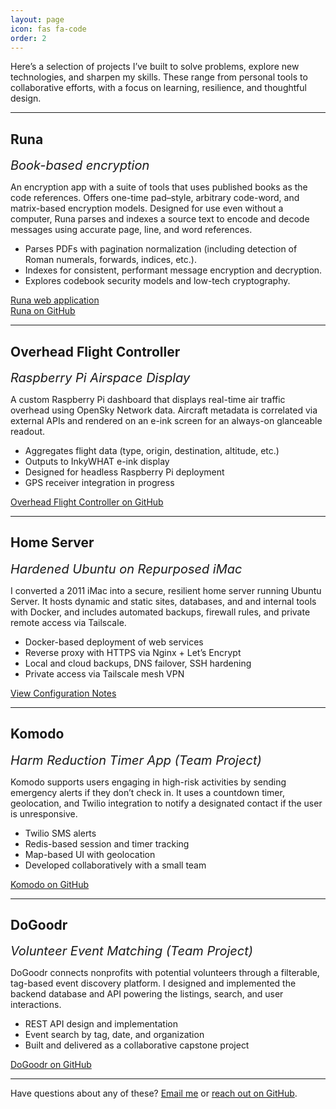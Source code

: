 ```yaml
---
layout: page
icon: fas fa-code
order: 2
---
```


Here’s a selection of projects I’ve built to solve problems, explore new technologies, and sharpen my skills. These range from personal tools to collaborative efforts, with a focus on learning, resilience, and thoughtful design.

---
<div class="d-flex justify-content-between align-items-baseline flex-wrap mb-2">
  <h2 id="runa">Runa</h2>
  <em class="text-end" style="font-size: 1.25rem;">Book-based encryption</em>
</div>

An encryption app with a suite of tools that uses published books as the code references. Offers one-time pad–style, arbitrary code-word, and matrix-based encryption models. Designed for use even without a computer, Runa parses and indexes a source text to encode and decode messages using accurate page, line, and word references.

- Parses PDFs with pagination normalization (including detection of Roman numerals, forwards, indices, etc.).
- Indexes for consistent, performant message encryption and decryption.
- Explores codebook security models and low-tech cryptography.

[Runa web application](https://runa.run)<br>
[Runa on GitHub](https://github.com/matthew-j-holmes/runa)

---
<div class="d-flex justify-content-between align-items-baseline flex-wrap mb-2">
  <h2 id="overhead">Overhead Flight Controller</h2>
  <em class="text-end" style="font-size: 1.25rem;">Raspberry Pi Airspace Display</em>
</div>


A custom Raspberry Pi dashboard that displays real-time air traffic overhead using OpenSky Network data. Aircraft metadata is correlated via external APIs and rendered on an e-ink screen for an always-on glanceable readout.

- Aggregates flight data (type, origin, destination, altitude, etc.)
- Outputs to InkyWHAT e-ink display
- Designed for headless Raspberry Pi deployment
- GPS receiver integration in progress

[Overhead Flight Controller on GitHub](https://github.com/matthew-j-holmes/overhead-flight-controller)

---
<div class="d-flex justify-content-between align-items-baseline flex-wrap mb-2">
  <h2 id="server">Home Server</h2>
  <em class="text-end" style="font-size: 1.25rem;">Hardened Ubuntu on Repurposed iMac</em>
</div>

I converted a 2011 iMac into a secure, resilient home server running Ubuntu Server. It hosts dynamic and static sites, databases, and and internal tools with Docker, and includes automated backups, firewall rules, and private remote access via Tailscale.

- Docker-based deployment of web services
- Reverse proxy with HTTPS via Nginx + Let’s Encrypt
- Local and cloud backups, DNS failover, SSH hardening
- Private access via Tailscale mesh VPN

[View Configuration Notes](https://github.com/matthew-j-holmes/home-server)

---
<div class="d-flex justify-content-between align-items-baseline flex-wrap mb-2">
  <h2 id="komodo">Komodo</h2>
  <em class="text-end" style="font-size: 1.25rem;">Harm Reduction Timer App (Team Project)</em>
</div>

Komodo supports users engaging in high-risk activities by sending emergency alerts if they don’t check in. It uses a countdown timer, geolocation, and Twilio integration to notify a designated contact if the user is unresponsive.

- Twilio SMS alerts
- Redis-based session and timer tracking
- Map-based UI with geolocation
- Developed collaboratively with a small team

[Komodo on GitHub](https://github.com/matthew-j-holmes/komodo)

---
<div class="d-flex justify-content-between align-items-baseline flex-wrap mb-2">
  <h2 id="dogoodr">DoGoodr</h2>
  <em class="text-end" style="font-size: 1.25rem;">Volunteer Event Matching (Team Project)</em>
</div>

DoGoodr connects nonprofits with potential volunteers through a filterable, tag-based event discovery platform. I designed and implemented the backend database and API powering the listings, search, and user interactions.

- REST API design and implementation
- Event search by tag, date, and organization
- Built and delivered as a collaborative capstone project

[DoGoodr on GitHub](https://github.com/matthew-j-holmes/dogoodr)

---

Have questions about any of these? [Email me](mailto:matthewjustinholmes@gmail.com) or [reach out on GitHub](https://github.com/matthew-j-holmes).
